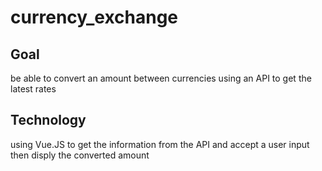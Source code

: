 # currency_exchange

## Goal

be able to convert an amount between currencies using an API to get the latest rates

## Technology

using Vue.JS to get the information from the API and accept a user input then disply the converted amount

